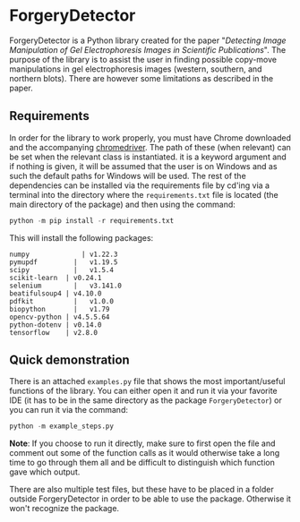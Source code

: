 
# ForgeryDetector

ForgeryDetector is a Python library created for the paper "*Detecting Image Manipulation of Gel Electrophoresis Images in Scientific Publications*". The purpose of the library is to assist the user in finding possible copy-move manipulations in gel electrophoresis images (western, southern, and northern blots). There are however some limitations as described in the paper.

  

## Requirements

In order for the library to work properly, you must have Chrome downloaded and the accompanying [chromedriver](https://chromedriver.chromium.org/downloads). The path of these (when relevant) can be set when the relevant class is instantiated. it is a keyword argument and if nothing is given, it will be assumed that the user is on Windows and as such the default paths for Windows will be used. The rest of the dependencies can be installed via the requirements file by cd'ing via a terminal into the directory where the `requirements.txt` file is located (the main directory of the package) and then using the command:
```py
python -m pip install -r requirements.txt
```
This will install the following packages:
```
numpy		      |	v1.22.3
pymupdf 	    |	v1.19.5
scipy 		    |	v1.5.4
scikit-learn  |	v0.24.1
selenium	    |	v3.141.0
beatifulsoup4 |	v4.10.0
pdfkit		    |	v1.0.0
biopython	    |	v1.79
opencv-python | v4.5.5.64
python-dotenv |	v0.14.0
tensorflow	  |	v2.8.0
```

## Quick demonstration
There is an attached  `examples.py` file that shows the most important/useful functions of the library. You can either open it and run it via your favorite IDE (it has to be in the same directory as the package `ForgeryDetector`) or you can run it via the command:
```py
python -m example_steps.py
```
**Note**: If you choose to run it directly, make sure to first open the file and comment out some of the function calls as it would otherwise take a long time to go through them all and be difficult to distinguish which function gave which output.

There are also multiple test files, but these have to be placed in a folder outside ForgeryDetector in order to be able to use the package. Otherwise it won't recognize the package.

